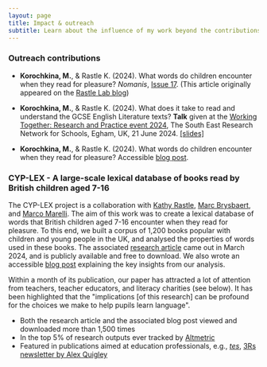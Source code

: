 ```yaml
---
layout: page
title: Impact & outreach
subtitle: Learn about the influence of my work beyond the contributions to academic research
---
```


### Outreach contributions

* **Korochkina, M.**, & Rastle K. (2024). What words do children encounter when they read for pleasure? *Nomanis*, [Issue 17](https://www.nomanis.com.au/blog/issue-17-june-2024). (This article originally appeared on the [Rastle Lab blog](https://www.rastlelab.com/post/what-words-do-children-encounter-when-they-read-for-pleasure))

* **Korochkina, M.**, & Rastle K. (2024). What does it take to read and understand the GCSE English Literature texts? **Talk** given at the [Working Together: Research and Practice event 2024](https://www.royalholloway.ac.uk/research-and-teaching/departments-and-schools/psychology/research/serns/serns-events/2024/), The South East Research Network for Schools, Egham, UK, 21 June 2024. [[slides]](/talks/korochkina_rastle_serns_2024.pdf)

* **Korochkina, M.**, & Rastle K. (2024). What words do children encounter when they read for pleasure? Accessible [blog post](https://www.rastlelab.com/post/what-words-do-children-encounter-when-they-read-for-pleasure).  

### CYP-LEX - A large-scale lexical database of books read by British children aged 7-16

The CYP-LEX project is a collaboration with [Kathy Rastle](https://pure.royalholloway.ac.uk/en/persons/kathy-rastle), [Marc Brysbaert](https://research.ugent.be/web/person/marc-brysbaert-0/en), and [Marco Marelli](https://www.marcomarelli.net/). The aim of this work was to create a lexical database of words that British children aged 7-16 encounter when they read for pleasure. To this end, we built a corpus of 1,200 books popular with children and young people in the UK, and analysed the properties of words used in these books. The associated [research article](https://journals.sagepub.com/doi/10.1177/17470218241229694) came out in March 2024, and is publicly available and free to download. We also wrote an accessible [blog post](https://www.rastlelab.com/post/what-words-do-children-encounter-when-they-read-for-pleasure) explaining the key insights from our analysis.

Within a month of its publication, our paper has attracted a lot of attention from teachers, teacher educators, and literacy charities (see below). It has been highlighted that the "implications [of this research] can be profound for the choices we make to help pupils learn language".

* Both the research article and the associated blog post viewed and downloaded more than 1,500 times
* In the top 5% of research outputs ever tracked by [Altmetric](https://www.altmetric.com/)
* Featured in publications aimed at education professionals, e.g., [*tes*](https://www.tes.com/magazine/teaching-learning/general/pupil-literacy-battle-books-vs-videos-winner), [3Rs newsletter by Alex Quigley](https://alexquigley.substack.com/p/the-3rs-reading-writing-and-research-fbf)

